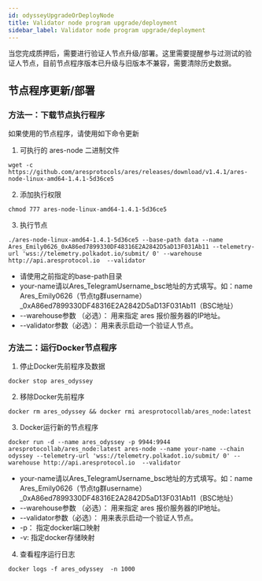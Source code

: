 ```yaml
---
id: odysseyUpgradeOrDeployNode
title: Validator node program upgrade/deployment
sidebar_label: Validator node program upgrade/deployment
---
```


当您完成质押后，需要进行验证人节点升级/部署。这里需要提醒参与过测试的验证人节点，目前节点程序版本已升级与旧版本不兼容，需要清除历史数据。


## 节点程序更新/部署

### 方法一：下载节点执行程序

如果使用的节点程序，请使用如下命令更新


1. 可执行的 ares-node 二进制文件

````
wget -c https://github.com/aresprotocols/ares/releases/download/v1.4.1/ares-node-linux-amd64-1.4.1-5d36ce5
````


2. 添加执行权限

````
chmod 777 ares-node-linux-amd64-1.4.1-5d36ce5
````


3. 执行节点

````
./ares-node-linux-amd64-1.4.1-5d36ce5 --base-path data --name Ares_Emily0626_0xA86ed7899330DF48316E2A2842D5aD13F031Ab11 --telemetry-url 'wss://telemetry.polkadot.io/submit/ 0' --warehouse http://api.aresprotocol.io  --validator
````

* 请使用之前指定的base-path目录
* your-name请以Ares_TelegramUsername_bsc地址的方式填写。如：name Ares_Emily0626（节点tg群username）_0xA86ed7899330DF48316E2A2842D5aD13F031Ab11（BSC地址）
* --warehouse参数 （必选）： 用来指定 ares 报价服务器的IP地址。
* --validator参数（必选）： 用来表示启动一个验证人节点。


### 方法二：运行Docker节点程序


1. 停止Docker先前程序及数据

````
docker stop ares_odyssey
````

2. 移除Docker先前程序

````
docker rm ares_odyssey && docker rmi aresprotocollab/ares_node:latest
````

3. Docker运行新的节点程序
````
docker run -d --name ares_odyssey -p 9944:9944 aresprotocollab/ares_node:latest ares-node --name your-name --chain odyssey --telemetry-url 'wss://telemetry.polkadot.io/submit/ 0' --warehouse http://api.aresprotocol.io  --validator
````


* your-name请以Ares_TelegramUsername_bsc地址的方式填写。如：name Ares_Emily0626（节点tg群username）_0xA86ed7899330DF48316E2A2842D5aD13F031Ab11（BSC地址）
* --warehouse参数 （必选）： 用来指定 ares 报价服务器的IP地址。
* --validator参数（必选）： 用来表示启动一个验证人节点。
* -p： 指定docker端口映射
* -v: 指定docker存储映射

4. 查看程序运行日志
````
docker logs -f ares_odyssey  -n 1000
````